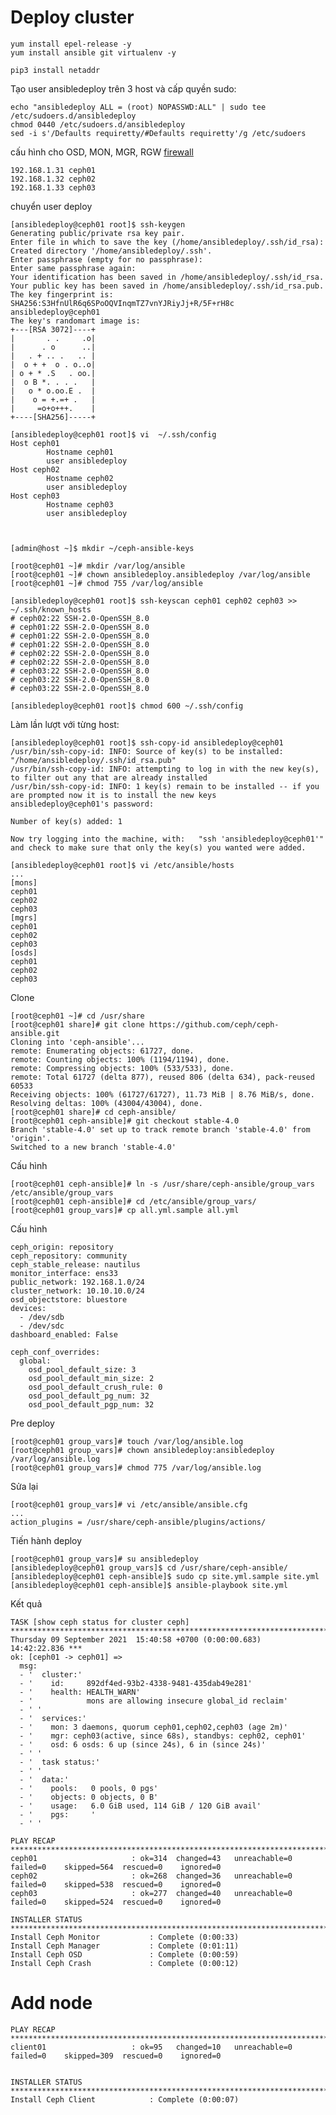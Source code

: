 # Deploy cluster

    yum install epel-release -y
    yum install ansible git virtualenv -y

    pip3 install netaddr
    
Tạo user ansibledeploy trên 3 host và cấp quyền sudo:

    echo "ansibledeploy ALL = (root) NOPASSWD:ALL" | sudo tee /etc/sudoers.d/ansibledeploy
    chmod 0440 /etc/sudoers.d/ansibledeploy
    sed -i s'/Defaults requiretty/#Defaults requiretty'/g /etc/sudoers
    
cấu hình cho OSD, MON, MGR, RGW [firewall](https://access.redhat.com/documentation/en-us/red_hat_ceph_storage/3/html/installation_guide_for_red_hat_enterprise_linux/requirements-for-installing-rhcs#configuring-a-firewall-for-red-hat-ceph-storage-install)

    192.168.1.31 ceph01
    192.168.1.32 ceph02
    192.168.1.33 ceph03

chuyển user deploy
    
    [ansibledeploy@ceph01 root]$ ssh-keygen
    Generating public/private rsa key pair.
    Enter file in which to save the key (/home/ansibledeploy/.ssh/id_rsa):
    Created directory '/home/ansibledeploy/.ssh'.
    Enter passphrase (empty for no passphrase):
    Enter same passphrase again:
    Your identification has been saved in /home/ansibledeploy/.ssh/id_rsa.
    Your public key has been saved in /home/ansibledeploy/.ssh/id_rsa.pub.
    The key fingerprint is:
    SHA256:S3HfnUlR6q6SPoOQVInqmTZ7vnYJRiyJj+R/5F+rH8c ansibledeploy@ceph01
    The key's randomart image is:
    +---[RSA 3072]----+
    |       . .     .o|
    |      . o      ..|
    |   . + .. .   .. |
    |  o + +  o . o..o|
    | o + * .S   . oo.|
    |  o B *. . . .   |
    |   o * o.oo.E .  |
    |    o = +.=+ .   |
    |     =o+o+++.    |
    +----[SHA256]-----+

    [ansibledeploy@ceph01 root]$ vi  ~/.ssh/config
    Host ceph01
            Hostname ceph01
            user ansibledeploy
    Host ceph02
            Hostname ceph02
            user ansibledeploy
    Host ceph03
            Hostname ceph03
            user ansibledeploy
            
            
           
    [admin@host ~]$ mkdir ~/ceph-ansible-keys

    [root@ceph01 ~]# mkdir /var/log/ansible
    [root@ceph01 ~]# chown ansibledeploy.ansibledeploy /var/log/ansible
    [root@ceph01 ~]# chmod 755 /var/log/ansible
    
    [ansibledeploy@ceph01 root]$ ssh-keyscan ceph01 ceph02 ceph03 >> ~/.ssh/known_hosts
    # ceph02:22 SSH-2.0-OpenSSH_8.0
    # ceph01:22 SSH-2.0-OpenSSH_8.0
    # ceph01:22 SSH-2.0-OpenSSH_8.0
    # ceph01:22 SSH-2.0-OpenSSH_8.0
    # ceph02:22 SSH-2.0-OpenSSH_8.0
    # ceph02:22 SSH-2.0-OpenSSH_8.0
    # ceph03:22 SSH-2.0-OpenSSH_8.0
    # ceph03:22 SSH-2.0-OpenSSH_8.0
    # ceph03:22 SSH-2.0-OpenSSH_8.0
    
    [ansibledeploy@ceph01 root]$ chmod 600 ~/.ssh/config

Làm lần lượt với từng host:

    [ansibledeploy@ceph01 root]$ ssh-copy-id ansibledeploy@ceph01
    /usr/bin/ssh-copy-id: INFO: Source of key(s) to be installed: "/home/ansibledeploy/.ssh/id_rsa.pub"
    /usr/bin/ssh-copy-id: INFO: attempting to log in with the new key(s), to filter out any that are already installed
    /usr/bin/ssh-copy-id: INFO: 1 key(s) remain to be installed -- if you are prompted now it is to install the new keys
    ansibledeploy@ceph01's password:

    Number of key(s) added: 1

    Now try logging into the machine, with:   "ssh 'ansibledeploy@ceph01'"
    and check to make sure that only the key(s) you wanted were added.

    [ansibledeploy@ceph01 root]$ vi /etc/ansible/hosts
    ...
    [mons]
    ceph01
    ceph02
    ceph03
    [mgrs]
    ceph01
    ceph02
    ceph03
    [osds]
    ceph01
    ceph02
    ceph03   
    
Clone

    [root@ceph01 ~]# cd /usr/share
    [root@ceph01 share]# git clone https://github.com/ceph/ceph-ansible.git
    Cloning into 'ceph-ansible'...
    remote: Enumerating objects: 61727, done.
    remote: Counting objects: 100% (1194/1194), done.
    remote: Compressing objects: 100% (533/533), done.
    remote: Total 61727 (delta 877), reused 806 (delta 634), pack-reused 60533
    Receiving objects: 100% (61727/61727), 11.73 MiB | 8.76 MiB/s, done.
    Resolving deltas: 100% (43004/43004), done.
    [root@ceph01 share]# cd ceph-ansible/
    [root@ceph01 ceph-ansible]# git checkout stable-4.0
    Branch 'stable-4.0' set up to track remote branch 'stable-4.0' from 'origin'.
    Switched to a new branch 'stable-4.0'
    
Cấu hình

    [root@ceph01 ceph-ansible]# ln -s /usr/share/ceph-ansible/group_vars /etc/ansible/group_vars
    [root@ceph01 ceph-ansible]# cd /etc/ansible/group_vars/
    [root@ceph01 group_vars]# cp all.yml.sample all.yml

Cấu hình

    ceph_origin: repository
    ceph_repository: community
    ceph_stable_release: nautilus
    monitor_interface: ens33
    public_network: 192.168.1.0/24
    cluster_network: 10.10.10.0/24
    osd_objectstore: bluestore
    devices:
      - /dev/sdb
      - /dev/sdc
    dashboard_enabled: False
    
    ceph_conf_overrides:
      global:
        osd_pool_default_size: 3
        osd_pool_default_min_size: 2
        osd_pool_default_crush_rule: 0
        osd_pool_default_pg_num: 32
        osd_pool_default_pgp_num: 32

Pre deploy

    [root@ceph01 group_vars]# touch /var/log/ansible.log
    [root@ceph01 group_vars]# chown ansibledeploy:ansibledeploy /var/log/ansible.log
    [root@ceph01 group_vars]# chmod 775 /var/log/ansible.log
Sửa lại

    [root@ceph01 group_vars]# vi /etc/ansible/ansible.cfg
    ...
    action_plugins = /usr/share/ceph-ansible/plugins/actions/

Tiến hành deploy

    [root@ceph01 group_vars]# su ansibledeploy
    [ansibledeploy@ceph01 group_vars]$ cd /usr/share/ceph-ansible/
    [ansibledeploy@ceph01 ceph-ansible]$ sudo cp site.yml.sample site.yml
    [ansibledeploy@ceph01 ceph-ansible]$ ansible-playbook site.yml
    
Kết quả

    TASK [show ceph status for cluster ceph] ********************************************************************************
    Thursday 09 September 2021  15:40:58 +0700 (0:00:00.683)       14:42:22.836 ***
    ok: [ceph01 -> ceph01] =>
      msg:
      - '  cluster:'
      - '    id:     892df4ed-93b2-4338-9481-435dab49e281'
      - '    health: HEALTH_WARN'
      - '            mons are allowing insecure global_id reclaim'
      - ' '
      - '  services:'
      - '    mon: 3 daemons, quorum ceph01,ceph02,ceph03 (age 2m)'
      - '    mgr: ceph03(active, since 68s), standbys: ceph02, ceph01'
      - '    osd: 6 osds: 6 up (since 24s), 6 in (since 24s)'
      - ' '
      - '  task status:'
      - ' '
      - '  data:'
      - '    pools:   0 pools, 0 pgs'
      - '    objects: 0 objects, 0 B'
      - '    usage:   6.0 GiB used, 114 GiB / 120 GiB avail'
      - '    pgs:     '
      - ' '

    PLAY RECAP ***************************************************************************************************************
    ceph01                     : ok=314  changed=43   unreachable=0    failed=0    skipped=564  rescued=0    ignored=0
    ceph02                     : ok=268  changed=36   unreachable=0    failed=0    skipped=538  rescued=0    ignored=0
    ceph03                     : ok=277  changed=40   unreachable=0    failed=0    skipped=524  rescued=0    ignored=0

    INSTALLER STATUS *********************************************************************************************************
    Install Ceph Monitor           : Complete (0:00:33)
    Install Ceph Manager           : Complete (0:01:11)
    Install Ceph OSD               : Complete (0:00:59)
    Install Ceph Crash             : Complete (0:00:12)


# Add node


    PLAY RECAP ***************************************************************************************************************************************
    client01                   : ok=95   changed=10   unreachable=0    failed=0    skipped=309  rescued=0    ignored=0


    INSTALLER STATUS *********************************************************************************************************************************
    Install Ceph Client            : Complete (0:00:07)
